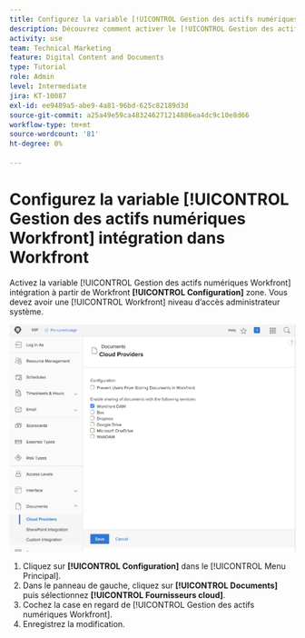 ```yaml
---
title: Configurez la variable [!UICONTROL Gestion des actifs numériques Workfront] intégration dans Workfront
description: Découvrez comment activer le [!UICONTROL Gestion des actifs numériques Workfront] intégration au niveau d’accès administrateur système.
activity: use
team: Technical Marketing
feature: Digital Content and Documents
type: Tutorial
role: Admin
level: Intermediate
jira: KT-10087
exl-id: ee9489a5-abe9-4a81-96bd-625c82189d3d
source-git-commit: a25a49e59ca483246271214886ea4dc9c10e8d66
workflow-type: tm+mt
source-wordcount: '81'
ht-degree: 0%

---
```


# Configurez la variable [!UICONTROL Gestion des actifs numériques Workfront] intégration dans Workfront

Activez la variable [!UICONTROL Gestion des actifs numériques Workfront] intégration à partir de Workfront **[!UICONTROL Configuration]** zone. Vous devez avoir une [!UICONTROL Workfront] niveau d’accès administrateur système.

![Capture d’écran de la [!UICONTROL Fournisseurs cloud] page de configuration](assets/01-configure-the-integration-in-workfront.png)

1. Cliquez sur **[!UICONTROL Configuration]** dans le [!UICONTROL Menu Principal].
1. Dans le panneau de gauche, cliquez sur **[!UICONTROL Documents]** puis sélectionnez **[!UICONTROL Fournisseurs cloud]**.
1. Cochez la case en regard de [!UICONTROL Gestion des actifs numériques Workfront].
1. Enregistrez la modification.

<!--
Learn more graphic and documentation article link, below
* Enabling Workfront DAM
 -->
